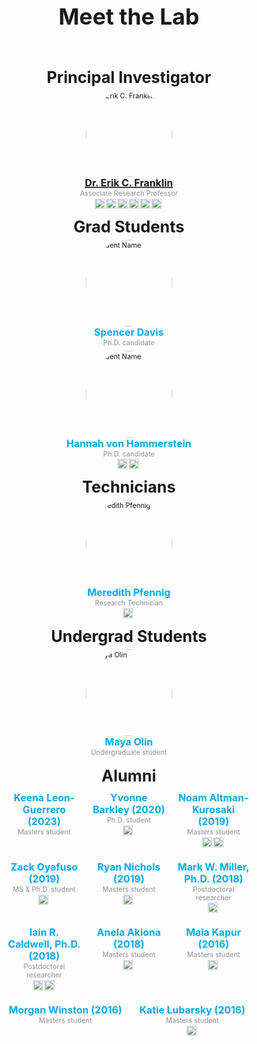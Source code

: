 <!DOCTYPE html>
<html lang="en">
<head>
    <meta charset="UTF-8">
    <meta name="viewport" content="width=device-width, initial-scale=1.0">
    <meta http-equiv="X-UA-Compatible" content="ie=edge">
    <title>Meet the Lab</title>
</head>
<body>
    <header>
        <h1>Meet the Lab</h1>
    </header>
    <main>
        <section id="team">
            <!-- Principal Investigators -->
            <section class="team-group">
                <h2>Principal Investigator</h2>
                <div class="team-member">
                    <img src="/images/erik_franklin.jpeg" alt="Dr. Erik C. Franklin" class="team-photo">
                    <div class="team-info">
                        <h3><a href="/content/people/erik-franklin.md">Dr. Erik C. Franklin</a></h3>
                        <p class="role-text">Associate Research Professor</p>
                        <div class="social-links">
                            <a href="mailto:erik.franklin@hawaii.edu" target="_blank"> <!-- Link to email -->
                                <img src="/images/email.png" alt="Email" class="social-icon"> 
                            </a>
                            <a href="https://scholar.google.com/citations?user=aPMTCK8AAAAJ&hl=en" target="_blank">
                                <img src="/images/google-scholar.png" alt="Google-scholar" class="social-icon">
                            </a>
                            <a href="https://orcid.org/0000-0002-8660-3085" target="_blank">
                                <img src="/images/orcid.png" alt="ORCID" class="social-icon">
                            </a>
                            <a href="https://www.researchgate.net/profile/Erik-Franklin" target="_blank">
                                <img src="/images/research-gate.png" alt="RG" class="social-icon">
                            </a>
                            <a href="https://linkedin.com/in/erikfranklin" target="_blank">
                                <img src="/images/linkedin-icon.png" alt="LinkedIn" class="social-icon">
                            </a>
                            <a href="/files/FranklinEC_cv.pdf" target="_blank">
                                <img src="/images/CV.png" alt="CV" class="social-icon">
                            </a>
                        </div>
                    </div>
                </div>
            </section>
            <!-- Grad Students -->
            <section class="team-group">
                <h2>Grad Students</h2>
                <div class="team-member">
                    <img src="/images/blank.jpeg" alt="Student Name" class="team-photo">
                    <div class="team-info">
                        <h3>Spencer Davis</h3>
                        <p class="role-text">Ph.D. candidate</p>
                    </div>
                </div>
                <div class="team-member">
                    <img src="/images/hannah-hammer.jpg" alt="Student Name" class="team-photo">
                    <div class="team-info">
                        <h3>Hannah von Hammerstein</h3>
                        <p class="role-text">Ph.D. candidate</p>
                        <div class="social-links">
                            <a href="https://scholar.google.com/citations?user=R9dBS5oAAAAJ&hl=en" target="_blank">
                                <img src="/images/google-scholar.png" alt="Google-scholar" class="social-icon">
                            </a>
                            <a href="https://orcid.org/0000-0002-4320-6960" target="_blank">
                                <img src="/images/orcid.png" alt="ORCID" class="social-icon">
                            </a>
                        </div>
                    </div>
                </div>
            </section>
            <!-- Technicians -->
            <section class="team-group">
                <h2>Technicians</h2>
                <div class="team-member">
                    <img src="/images/meredith-pfennig.jpeg" alt="Meredith Pfennig" class="team-photo">
                    <div class="team-info">
                        <h3>Meredith Pfennig</h3>
                        <p class="role-text">Research Technician</p>
                        <div class="social-links">
                            <a href="https://orcid.org/0009-0001-5676-7759" target="_blank">
                                <img src="/images/orcid.png" alt="ORCID" class="social-icon">
                            </a>
                        </div>
                    </div>
                </div>
            </section>
            <!-- Undergrad Students -->
            <section class="team-group">
                <h2>Undergrad Students</h2>
                <div class="team-member">
                    <img src="/images/maya-olin.jpeg" alt="Maya Olin" class="team-photo">
                    <div class="team-info">
                        <h3>Maya Olin</h3>
                        <p class="role-text">Undergraduate student</p>
                    </div>
                </div>
            </section>
            <!-- Alumni -->
            <h2>Alumni</h2>
            <section class="alumni-container">
                <div class="alumni-member">
                    <div class="team-info">
                        <h3>Keena Leon-Guerrero (2023)</h3>
                        <p class="role-text">Masters student</p>
                    </div>
                </div>
                <div class="alumni-member">
                    <div class="team-info">
                        <h3>Yvonne Barkley (2020)</h3>
                        <p class="role-text">Ph.D. student</p>
                        <div class="social-links">
                            <a href="https://scholar.google.com/citations?user=crguAzEAAAAJ&hl=en" target="_blank">
                                <img src="/images/google-scholar.png" alt="Google-scholar" class="social-icon">
                            </a>
                        </div>
                    </div>
                </div>
                <div class="alumni-member">
                    <div class="team-info">
                        <h3>Noam Altman-Kurosaki (2019)</h3>
                        <p class="role-text">Masters student</p>
                        <div class="social-links">
                            <a href="https://scholar.google.com/citations?user=VsQHCFUAAAAJ&hl=en" target="_blank">
                                <img src="/images/google-scholar.png" alt="Google-scholar" class="social-icon">
                            </a>
                            <a href="https://www.researchgate.net/profile/Noam-Altman-Kurosaki" target="_blank">
                                <img src="/images/research-gate.png" alt="RG" class="social-icon">
                            </a>
                        </div>
                    </div>
                </div>
                <div class="alumni-member">
                    <div class="team-info">
                        <h3>Zack Oyafuso (2019)</h3>
                        <p class="role-text">MS & Ph.D. student</p>
                        <div class="social-links"> 
                            <a href="https://www.researchgate.net/profile/Zack-Oyafuso" target="_blank">
                                <img src="/images/research-gate.png" alt="RG" class="social-icon">
                            </a>
                        </div>
                    </div>
                </div>
                <div class="alumni-member">
                    <div class="team-info">
                        <h3>Ryan Nichols (2019)</h3>
                        <p class="role-text">Masters student</p>
                        <div class="social-links"> 
                            <a href="https://www.researchgate.net/profile/Ryan-Nichols-2" target="_blank">
                                <img src="/images/research-gate.png" alt="RG" class="social-icon">
                            </a>
                        </div>
                    </div>
                </div>
                <div class="alumni-member">
                    <div class="team-info">
                        <h3>Mark W. Miller, Ph.D. (2018)</h3>
                        <p class="role-text">Postdoctoral researcher</p>
                        <div class="social-links">
                            <a href="https://www.researchgate.net/profile/Mark-Miller-32" target="_blank">
                                <img src="/images/research-gate.png" alt="RG" class="social-icon">
                            </a>
                        </div>
                    </div>
                </div>
                <div class="alumni-member">
                    <div class="team-info">
                        <h3>Iain R. Caldwell, Ph.D. (2018)</h3>
                        <p class="role-text">Postdoctoral researcher</p>
                        <div class="social-links">
                            <a href="https://orcid.org/0000-0001-8148-8762" target="_blank">
                                <img src="/images/orcid.png" alt="ORCID" class="social-icon">
                            </a>
                            <a href="https://scholar.google.ca/citations?user=ux08bCQAAAAJ&hl=en" target="_blank">
                                <img src="/images/google-scholar.png" alt="Google-scholar" class="social-icon">
                            </a>
                        </div>
                    </div>
                </div>
                <div class="alumni-member">
                    <div class="team-info">
                        <h3>Anela Akiona (2018)</h3>
                        <p class="role-text">Masters student</p>
                        <div class="social-links">
                            <a href="https://www.researchgate.net/profile/Anela-Akiona" target="_blank">
                                <img src="/images/research-gate.png" alt="RG" class="social-icon">
                            </a>
                        </div>
                    </div>
                </div>
                <div class="alumni-member">
                    <div class="team-info">
                        <h3>Maia Kapur (2016)</h3>
                        <p class="role-text">Masters student</p>
                        <div class="social-links">
                            <a href="https://www.researchgate.net/profile/Maia-Kapur" target="_blank">
                                <img src="/images/research-gate.png" alt="RG" class="social-icon">
                            </a>
                        </div>
                    </div>
                </div>
                <div class="alumni-member">
                    <div class="team-info">
                        <h3>Morgan Winston (2016)</h3>
                        <p class="role-text">Masters student</p>
                    </div>
                </div>
                <div class="alumni-member">
                    <div class="team-info">
                        <h3>Katie Lubarsky (2016)</h3>
                        <p class="role-text">Masters student</p>
                        <div class="social-links">
                            <a href="https://scholar.google.com/citations?user=PfuXlA4AAAAJ&hl=en" target="_blank">
                                <img src="/images/google-scholar.png" alt="Google-scholar" class="social-icon">
                            </a>
                        </div>
                    </div>
                </div>
            </section>
            <!-- Add more sections for Admin, Visitors, Alumni as needed -->
        </section>
    </main>
    <style>
        #team {
            max-width: 1200px;
            margin: 0 auto;
            padding: 5px;
        }
        .team-group {
            margin-bottom: 5px;
        }
        h1 {
            text-align: center;
            font-size: 45px;
            margin-bottom: 10px;
        }
        h2 {
            text-align: center;
            font-size: 32px;
            margin-bottom: 5px;
            margin-top: 15px
        }
        h3 {
            text-align: center;
            font-size: 20px;
            margin-top: 0px;
            margin-bottom: 1px;
            color: #00a9e6;
        }
        .role-text {
            font-size: 14px; /* Change this value to your desired size */
            margin-top: 1px;
            margin-bottom: 2px;
            color: #919191;
            line-height: 1.2;
        }
        .team-member {
            display: flex;
            flex-direction: column;
            align-items: center;
            background-color: #f9f9f900;
            padding: 2px;
            margin-bottom: 2px;
            border-radius: 2px;
        }
        .team-photo {
            width: 175px;
            height: 175px;
            border-radius: 50%;
            margin-bottom: 0px;
            object-fit: cover;
            padding: 0px;
        }
        .team-info {
            text-align: center;
            padding: 0px;
            margin-bottom: 0px;
        }
        .social-links  {
            display: flex;
            align-items: center;
            justify-content: center;
            margin-top: 2px;
            margin-bottom: 0px;
            padding: 0px;
        }
        .social-links a {
            margin-right: 3px;
            padding: 0px;
        }
        .social-icon {
            width: 20px;
            height: 20px;
            margin: 0px;
            vertical-align: middle;
            padding: 0px;
        }
        .social-links a:hover {
            text-decoration: underline;
        }
        .alumni-container {
         display: flex;
         flex-wrap: wrap; /* Ensures alumni wrap to a new line if needed */
         justify-content: space-around; /* Adds space between the alumni members */
         gap: 20px; /* Optional: Adds some space between each alumni profile */
        }
        .alumni-member {
         margin-top: 8px;
         flex: 1 1 30%; /* Makes each alumni profile take up 30% of the width */
         text-align: center;
         max-width: 300px; /* Optional: Limits the max width for each profile */
        }
    </style>
</body>
</html>
